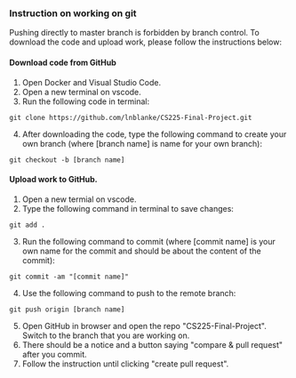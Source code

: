 ### Instruction on working on git

Pushing directly to master branch is forbidden by branch control. To download the code and upload work, please follow the instructions below:

#### Download code from GitHub
1. Open Docker and Visual Studio Code.
2. Open a new terminal on vscode.
3. Run the following code in terminal:
```
git clone https://github.com/lnblanke/CS225-Final-Project.git
```
4. After downloading the code, type the following command to create your own branch (where [branch name] is name for your own branch):
```
git checkout -b [branch name]
````

#### Upload work to GitHub.
1. Open a new termial on vscode.
2. Type the following command in terminal to save changes:
```
git add .
```
3. Run the following command to commit (where [commit name] is your own name for the commit and should be about the content of the commit):
```
git commit -am "[commit name]"
```
4. Use the following command to push to the remote branch:
```
git push origin [branch name]
```
5. Open GitHub in browser and open the repo "CS225-Final-Project". Switch to the branch that you are working on.
6. There should be a notice and a button saying "compare & pull request" after you commit.
7. Follow the instruction until clicking "create pull request".